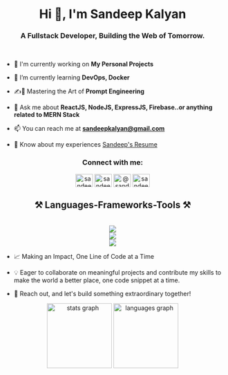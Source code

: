 <h1 align="center">Hi 👋, I'm Sandeep Kalyan</h1>
<h3 align="center">A Fullstack Developer, Building the Web of Tomorrow.</h3>

<br>

- 🔭 I'm currently working on **My Personal Projects**

- 🌱 I’m currently learning **DevOps, Docker**

- ✍️🤖 Mastering the Art of **Prompt Engineering**  

- 💬 Ask me about **ReactJS, NodeJS, ExpressJS, Firebase..or anything related to MERN Stack**

- 📫 You can reach me at **sandeepkalyan@gmail.com**

- 📄 Know about my experiences [Sandeep's Resume](https://drive.google.com/file/d/10f7Khlegbwvr6DokK1XpCu1mwUXgST8G/view?usp=sharing)

<h3 align="center">Connect with me:</h3>
<p align="center">
<a href="https://linkedin.com/in/yaswanth varada" target="blank"><img align="center" src="https://raw.githubusercontent.com/rahuldkjain/github-profile-readme-generator/master/src/images/icons/Social/linked-in-alt.svg" alt="sandeep_kalyan" height="30" width="40" /></a>
<a href="https://instagram.com/yaswanth_varada" target="blank"><img align="center" src="https://raw.githubusercontent.com/rahuldkjain/github-profile-readme-generator/master/src/images/icons/Social/instagram.svg" alt="sandeep_kalyan" height="30" width="40" /></a>
<a href="https://www.hackerrank.com/@yaswanthvarada20" target="blank"><img align="center" src="https://raw.githubusercontent.com/rahuldkjain/github-profile-readme-generator/master/src/images/icons/Social/hackerrank.svg" alt="@sandeepkalyan299" height="30" width="40" /></a>
<a href="https://www.leetcode.com/yaswanth_varada" target="blank"><img align="center" src="https://raw.githubusercontent.com/rahuldkjain/github-profile-readme-generator/master/src/images/icons/Social/leet-code.svg" alt="sandeep_kalyan" height="30" width="40" /></a>
</p>

<h2 align="center">⚒️ Languages-Frameworks-Tools ⚒️</h2>
<br/>
<div align="center">
    <!-- First Row: Languages -->
    <img src="https://skillicons.dev/icons?i=html,css,javascript,typescript,python,c,cpp,java" />
    <br/>
    <!-- Second Row: Frameworks -->
    <img src="https://skillicons.dev/icons?i=react,nextjs,express,nodejs,bootstrap,tailwind,mui,vite,postman" />
    <br/>
    <!-- Third Row: Tools -->
    <img src="https://skillicons.dev/icons?i=vscode,github,git,firebase,mongodb,mysql,appwrite,figma,aws,redux" />
    <br/>
</div>

 - 📈 Making an Impact, One Line of Code at a Time

 - 💡 Eager to collaborate on meaningful projects and contribute my skills to make the world a better place, one code snippet at a time.

 - 📧 Reach out, and let's build something extraordinary together!

<div align="center">
  <img src="https://github-readme-stats.vercel.app/api?username=sandeep2351&hide_title=false&hide_rank=false&show_icons=true&include_all_commits=true&count_private=true&disable_animations=false&theme=dracula&locale=en&hide_border=false" height="150" alt="stats graph"  />
  <img src="https://github-readme-stats.vercel.app/api/top-langs?username=sandeep2351&locale=en&hide_title=false&layout=compact&card_width=320&langs_count=5&theme=dracula&hide_border=false" height="150" alt="languages graph"  />
</div>

